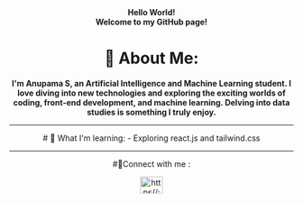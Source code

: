 <div align="center">
<strong>Hello World!<br />
Welcome to my GitHub page!</strong>


# 💫 About Me:
**I'm Anupama S, an Artificial Intelligence and Machine Learning student. I love diving into new technologies and exploring the exciting worlds of coding, front-end development, and machine learning. Delving into data studies is something I truly enjoy.**
<hr />
 # 🌱 What I'm learning: 
 - Exploring react.js and tailwind.css
 <hr />
 #🤝Connect with me :
 
 <a href="https://www.linkedin.com/in/anupamashettigar/" target="blank"><img align="center" src="https://raw.githubusercontent.com/rahuldkjain/github-profile-readme-generator/master/src/images/icons/Social/linked-in-alt.svg" alt="https//:www.linkedin.com/in/anupamashettigar/" height="30" width="40" /></a>
</div>

